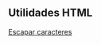 ## Utilidades HTML

[Escapar caracteres](http://www.theukwebdesigncompany.com/articles/entity-escape-characters.php)